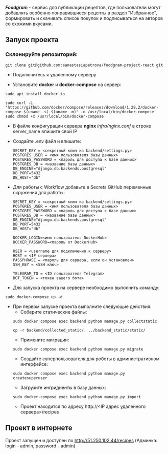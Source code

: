***Foodgram*** - сервис для публикации рецептов, где пользователи могут добавлять особенно понравившиеся рецепты в раздел "Избранное", формировать и скачивать список покупок и подписываться на авторов со схожими вкусами.

## Запуск проекта
### Склонируйте репозиторий:
```
git clone git@github.com:aanastasiapetrova/foodgram-project-react.git
```
* Подключитесь к удаленному серверу

* Установите **docker** и **docker-compose** на сервер:
```
sudo apt install docker.io 
```
```
sudo curl -L "https://github.com/docker/compose/releases/download/1.29.2/docker-compose-$(uname -s)-$(uname -m)" -o /usr/local/bin/docker-compose
sudo chmod +x /usr/local/bin/docker-compose
```
* В файле конфигурации сервера **nginx** *infra/nginx.conf*  в строке server_name впишите свой IP

* Cоздайте .env файл и впишите:
    ```
    SECRET_KEY = <секретный ключ из backend/settings.py>
    POSTGRES_USER = <имя пользователя базы данных> 
    POSTGRES_PASSWORD = <пароль для доступа к базе данных>
    POSTGRES_DB = <название базы данных>
    DB_ENGINE="django.db.backends.postgresql"
    DB_PORT=5432
    DB_HOST="db"
    ```
* Для работы с Workflow добавьте в Secrets GitHub переменные окружения для работы:
    ```
    SECRET_KEY = <секретный ключ из backend/settings.py>
    POSTGRES_USER = <имя пользователя базы данных> 
    POSTGRES_PASSWORD = <пароль для доступа к базе данных>
    POSTGRES_DB = <название базы данных>
    DB_ENGINE="django.db.backends.postgresql"
    DB_PORT=5432
    DB_HOST="db"
    
    DOCKER_LOGIN=<имя пользователя DockerHub>
    DOCKER_PASSWORD=<пароль от DockerHub>
    
    USER = <username для подключения к серверу>
    HOST = <IP сервера>
    PASSPHRASE = <пароль для сервера, если он установлен>
    SSH_KEY = <SSH ключ>

    TELEGRAM_TO = <ID пользователя Telegram>
    BOT_TOKEN = <токен вашего бота>
    ```
  
* Для запуска проекта на сервере необходимо выполнить команду:
```
sudo docker-compose up -d
```
* При первом запуске проекта выполните следующие действия:
    - Соберите статические файлы:
    ```
    sudo docker compose exec backend python manage.py collectstatic
    ```
    ```
    cp -r backend/collected_static/. ../backend_static/static/
    
    ```
    - Примените миграции:
    ```
    sudo docker compose exec backend python manage.py migrate 
    ```
    - Создайте суперпользователя для роботы в административном интерфейсе:
    ```
    sudo docker compose exec backend python manage.py 
    createsuperuser
    ```
    - Загрузите ингридиенты в базу данных:  
    ```
    sudo docker-compose exec backend python manage.py import
    ```
    - Проект находится по адресу http://<IP адрес удаленного сервера>/recipes

## Проект в интернете
Проект запущен и доступен по http://51.250.102.44/recipes
(Админка: login - admin, password - admin)